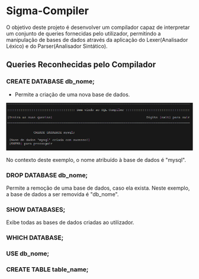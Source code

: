 # Sigma-Compiler
O objetivo deste projeto é desenvolver um compilador capaz de interpretar um conjunto de queries fornecidas pelo utilizador, permitindo a manipulação de bases de dados através da aplicação do Lexer(Analisador Léxico) e do Parser(Analisador Sintático).

## Queries Reconhecidas pelo Compilador
### CREATE DATABASE db_nome;
- Permite a criação de uma nova base de dados. 

<p align="center">
  <img src="https://github.com/AfonsoPaula/Sigma-compiler/blob/fd390d2dcc6ae6430f4f93ab0b0c1b106ee7facf/create.png"/>
</p>

No contexto deste exemplo, o nome atribuído à base de dados é "mysql".

### DROP DATABASE db_nome;
Permite a remoção de uma base de dados, caso ela exista. Neste exemplo, a base de dados a ser removida é "db_nome".
### SHOW DATABASES;
Exibe todas as bases de dados criadas ao utilizador.
### WHICH DATABASE;
### USE db_nome;
### CREATE TABLE table_name;



  
